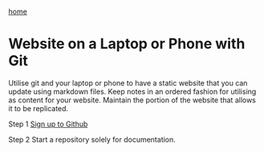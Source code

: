 [home](https://github.com/nefarioussafari/documentation/blob/main/README.md)
# Website on a Laptop or Phone with Git

Utilise git and your laptop or phone to have a static website that you can update using markdown files. 
Keep notes in an ordered fashion for utilising as content for your website.
Maintain the portion of the website that allows it to be replicated.

Step 1 [Sign up to Github](https://www.google.com/url?sa=t&source=web&rct=j&opi=89978449&url=https://github.com/signup%3Fref_cta%3DSign%2Bup%26ref_loc%3Dheader%2Blogged%2Bout%26ref_page%3D%252F%26source%3Dheader-home&ved=2ahUKEwjt56qMrJ2QAxW-WGwGHZLyDxEQjBB6BAgNEAE&usg=AOvVaw1f3DXG-egHcSKaad2PfZxN)

Step 2 Start a repository solely for documentation.

